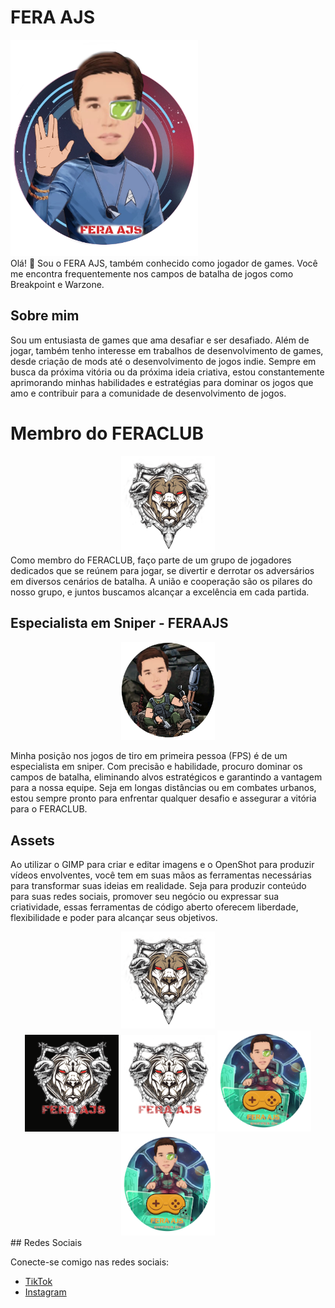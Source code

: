 # FERA AJS
<div>
<img src="img/StartrekAJS.png" alt="FERA AJS" style="width: 300px; height: auto;">
</div>
Olá! 👋 Sou o FERA AJS, também conhecido como jogador de games. Você me encontra frequentemente nos campos de batalha de jogos como Breakpoint e Warzone.

## Sobre mim

Sou um entusiasta de games que ama desafiar e ser desafiado. Além de jogar, também tenho interesse em trabalhos de desenvolvimento de games, desde criação de mods até o desenvolvimento de jogos indie. Sempre em busca da próxima vitória ou da próxima ideia criativa, estou constantemente aprimorando minhas habilidades e estratégias para dominar os jogos que amo e contribuir para a comunidade de desenvolvimento de jogos.

# Membro do FERACLUB
<div style="text-align:center;">
<img src="img/FERA9.png" alt="FERA AJS" style="width: 150px; height: auto; aling:cente">
</div>
Como membro do FERACLUB, faço parte de um grupo de jogadores dedicados que se reúnem para jogar, se divertir e derrotar os adversários em diversos cenários de batalha. A união e cooperação são os pilares do nosso grupo, e juntos buscamos alcançar a excelência em cada partida.

## Especialista em Sniper - FERAAJS
<div style="text-align:center;">
<img src="img/ArmsCirculo.png" alt="FERA AJS" style="width: 150px; height: auto; aling:cente">
</div>

Minha posição nos jogos de tiro em primeira pessoa (FPS) é de um especialista em sniper. Com precisão e habilidade, procuro dominar os campos de batalha, eliminando alvos estratégicos e garantindo a vantagem para a nossa equipe. Seja em longas distâncias ou em combates urbanos, estou sempre pronto para enfrentar qualquer desafio e assegurar a vitória para o FERACLUB.

## Assets
Ao utilizar o GIMP para criar e editar imagens e o OpenShot para produzir vídeos envolventes, você tem em suas mãos as ferramentas necessárias para transformar suas ideias em realidade. Seja para produzir conteúdo para suas redes sociais, promover seu negócio ou expressar sua criatividade, essas ferramentas de código aberto oferecem liberdade, flexibilidade e poder para alcançar seus objetivos.
<div style="text-align:center;">
<img src="img/FERA9.png" alt="FERA AJS" style="width: 150px; height: auto; aling:cente">
</div>
<div style="text-align:center;">
<img src="img/PredadorFERA010.png" alt="FERA AJS" style="width: 150px; height: auto; aling:cente">
<img src="img/PredadorFERA011.png" alt="FERA AJS" style="width: 150px; height: auto; aling:cente">
<img src="img/thumbe.png" alt="FERA AJS" style="width: 150px; height: auto; aling:cente">
<img src="img/thumbe.png" alt="FERA AJS" style="width: 150px; height: auto; aling:cente">
</div>
## Redes Sociais

Conecte-se comigo nas redes sociais:

- [TikTok](https://www.tiktok.com/@andersonjs25)
- [Instagram](https://www.instagram.com/feraajs/)